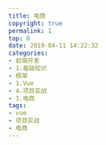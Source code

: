 ```yaml
---
title: 电商
copyright: true
permalink: 1
top: 0
date: 2019-04-11 14:22:32
categories:
- 前端开发
- 1.基础知识
- 框架
- 1.Vue
- 4.项目实战
- 1.电商
tags:
- vue
- 项目实战
- 电商
---
```

